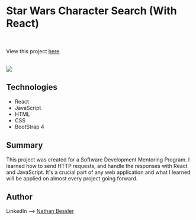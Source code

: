 # Star Wars Character Search (With React)

<br>

View this project [here](https://star-wars.nathanbessler.com/)

<br>

<image src="STARWARS-API.png">

## Technologies

<ul>
<li>React</li>
<li>JavaScript</li>
<li>HTML</li>
<li>CSS</li>
<li>BootStrap 4</li>
</ul>

## Summary

This project was created for a Software Development Mentoring Program. I learned how to send HTTP requests,
and handle the responses with React and JavaScript. It's a crucial part of any web application
and what I learned will be applied on almost every project going forward.

## Author

LinkedIn --> [Nathan Bessler](www.linkedin.com/in/NathanBessler)

